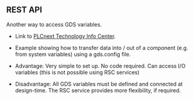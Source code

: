 ## REST API

Another way to access GDS variables.

- Link to [PLCnext Technology Info Center][rest-info].

- Example showing how to transfer data into / out of a component (e.g. from system variables) using a gds.config file.

- Advantage: Very simple to set up. No code required. Can access I/O variables (this is not possible using RSC services)
- Disadvantage: All GDS variables must be defined and connected at design-time. The RSC service provides more flexibility, if required.

[rest-info]: https://www.plcnext.help/te/Service_Components/REST_data_interface/REST_data_interface_Introduction.htm
